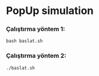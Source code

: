 # PopUp simulation

### Çalıştırma yöntem 1:
```
bash baslat.sh 
```
### Çalıştırma yöntem 2:
```
./baslat.sh 
```
